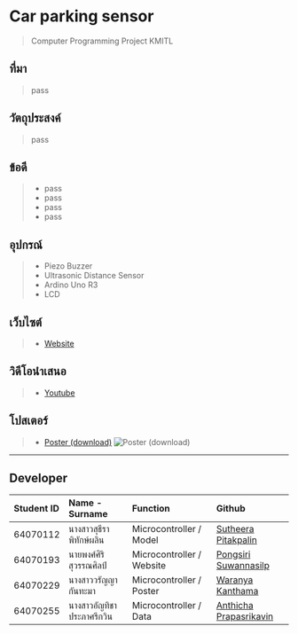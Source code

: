 #  Car parking sensor
> Computer Programming Project KMITL
## ที่มา
> pass
## วัตถุประสงค์
> pass
## ข้อดี
> * pass
> * pass
> * pass
> * pass
## อุปกรณ์
> * Piezo Buzzer
> * Ultrasonic Distance Sensor
> * Ardino Uno R3
> * LCD
## เว็บไซต์
> * [Website](pass)
## วิดีโอนำเสนอ
> * [Youtube](pass)
## โปสเตอร์
> * [Poster (download)](pass)
>  ![Poster (download)](pass)
---
Developer
---

| Student ID | Name - Surname |  Function | Github |
| :-------- | :-------- | :--------- |:--------- |
|   64070112   |   นางสาวสุธีรา พิทักษ์ผลิน   |    Microcontroller / Model   |   [Sutheera Pitakpalin](https://github.com/SutheeraP)   |
|   64070193   |   นายพงศ์ศิริ สุวรรณศิลป์  |    Microcontroller / Website   |  [Pongsiri Suwannasilp](pass)   |
|   64070229   |   นางสาววรัญญา กันทะมา   |    Microcontroller / Poster   |   [Waranya Kanthama](https://github.com/64070229)   |
|   64070255   |   นางสาวอัญทิชา ประภาศรีกวิน   |    Microcontroller / Data   |  [Anthicha Prapasrikavin](https://github.com/OX-TOPIS)   |
